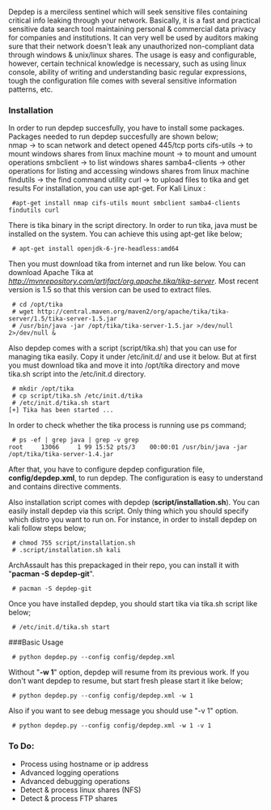 
Depdep is a merciless sentinel which will seek sensitive files containing critical info leaking through your network. Basically, it is a fast and practical sensitive data search tool maintaining personal & commercial data privacy for companies and institutions. It can very well be used by auditors making sure that their network doesn't leak any unauthorized non-compliant data through windows & unix/linux shares.
The usage is easy and configurable, however, certain technical knowledge is necessary, such as using linux console, ability of writing and understanding basic regular expressions, tough the configuration file comes with several sensitive information patterns, etc.  

### Installation
In order to run depdep succesfully, you have to install some packages. Packages needed to run depdep succesfully are shown below;  
nmap -> to scan network and detect opened 445/tcp ports
cifs-utils -> to mount windows shares from linux machine
mount -> to mount and umount operations
smbclient -> to list windows shares
samba4-clients -> other operations for listing and accessing windows shares from linux machine
findutils -> the find command utility
curl -> to upload files to tika and get results
For installation, you can use apt-get. For Kali Linux :

```
 #apt-get install nmap cifs-utils mount smbclient samba4-clients findutils curl
```

There is tika binary in the script directory. In order to run tika, java must be installed on the system. You can achieve this using apt-get like below;  
```
 # apt-get install openjdk-6-jre-headless:amd64
```
Then you must download tika from internet and run like below. You can download Apache Tika at *http://mvnrepository.com/artifact/org.apache.tika/tika-server*. Most recent version is 1.5 so that this version can be used to extract files. 
```
 # cd /opt/tika
 # wget http://central.maven.org/maven2/org/apache/tika/tika-server/1.5/tika-server-1.5.jar  
 # /usr/bin/java -jar /opt/tika/tika-server-1.5.jar >/dev/null 2>/dev/null &  
```
Also depdep comes with a script (script/tika.sh) that you can use for managing tika easily. Copy it under /etc/init.d/ and use it below. But at first you must download tika and move it into /opt/tika directory and move tika.sh script into the /etc/init.d directory.  
```
 # mkdir /opt/tika  
 # cp script/tika.sh /etc/init.d/tika  
 # /etc/init.d/tika.sh start  
[+] Tika has been started ...  
```

In order to check whether the tika process is running use ps command;
```
 # ps -ef | grep java | grep -v grep
root     13066     1 99 15:52 pts/3    00:00:01 /usr/bin/java -jar /opt/tika/tika-server-1.4.jar
```
After that, you have to configure depdep configuration file, **config/depdep.xml**, to run depdep. The configuration is easy to understand and contains directive comments.

Also installation script comes with depdep (**script/installation.sh**). You can easily install depdep via this script. Only thing which you should specify which distro you want to run on. For instance, in order to install depdep on kali follow steps below;  
```
 # chmod 755 script/installation.sh  
 # .script/installation.sh kali  
```

 ArchAssault has this prepackaged in their repo, you can install it with "**pacman -S depdep-git**".
```
 # pacman -S depdep-git  
```
Once you have installed depdep, you should start tika via tika.sh script like below;
```
 # /etc/init.d/tika.sh start
```

###Basic Usage

```
 # python depdep.py --config config/depdep.xml
```
Without "**-w 1**" option, depdep will resume from its previous work. If you don't want depdep to resume, but start fresh please start it like below;
```
 # python depdep.py --config config/depdep.xml -w 1
```

Also if you want to see debug message you should use "-v 1" option. 
```
 # python depdep.py --config config/depdep.xml -w 1 -v 1
```

### To Do:
- Process using hostname or ip address
- Advanced logging operations
- Advanced debugging operations
- Detect & process linux shares (NFS)
- Detect & process FTP shares 


